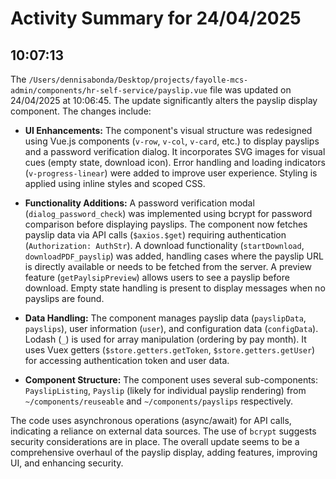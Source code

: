 # Activity Summary for 24/04/2025

## 10:07:13
The `/Users/dennisabonda/Desktop/projects/fayolle-mcs-admin/components/hr-self-service/payslip.vue` file was updated on 24/04/2025 at 10:06:45.  The update significantly alters the payslip display component.  The changes include:

* **UI Enhancements:** The component's visual structure was redesigned using Vue.js components (`v-row`, `v-col`, `v-card`, etc.) to display payslips and a password verification dialog.  It incorporates SVG images for visual cues (empty state, download icon).  Error handling and loading indicators (`v-progress-linear`) were added to improve user experience. Styling is applied using inline styles and scoped CSS.

* **Functionality Additions:**  A password verification modal (`dialog_password_check`) was implemented using bcrypt for password comparison before displaying payslips.  The component now fetches payslip data via API calls (`$axios.$get`) requiring authentication (`Authorization: AuthStr`). A download functionality (`startDownload`, `downloadPDF_payslip`) was added, handling cases where the payslip URL is directly available or needs to be fetched from the server.  A preview feature (`getPaylsipPreview`) allows users to see a payslip before download.  Empty state handling is present to display messages when no payslips are found.

* **Data Handling:** The component manages payslip data (`payslipData`, `payslips`), user information (`user`), and configuration data (`configData`).  Lodash (`_`) is used for array manipulation (ordering by pay month).  It uses Vuex getters (`$store.getters.getToken`, `$store.getters.getUser`) for accessing authentication token and user data.

* **Component Structure:** The component uses several sub-components: `PayslipListing`, `Payslip` (likely for individual payslip rendering) from  `~/components/reuseable` and `~/components/payslips` respectively.


The code uses asynchronous operations (async/await) for API calls, indicating a reliance on external data sources.  The use of `bcrypt` suggests security considerations are in place. The overall update seems to be a comprehensive overhaul of the payslip display, adding features, improving UI, and enhancing security.
